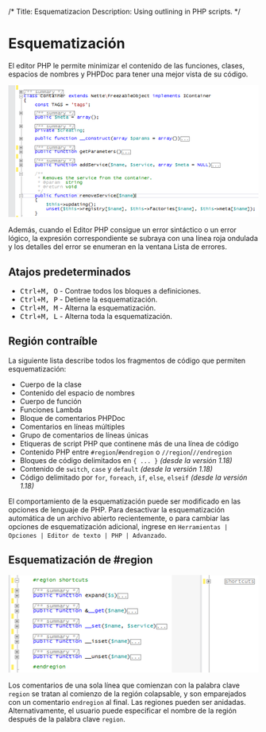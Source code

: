 /*
Title: Esquematizacion
Description: Using outlining in PHP scripts.
*/

# Esquematización

El editor PHP le permite minimizar el contenido de las funciones, clases, espacios de nombres y PHPDoc para tener una mejor vista de su código.

![PHP code outlining](imgs/phptools-outlining.png "PHP code outlining.")

Además, cuando el Editor PHP consigue un error sintáctico o un error lógico, la expresión correspondiente se subraya con una línea roja ondulada y los detalles del error se enumeran en la ventana Lista de errores.

## Atajos predeterminados

- <kbd>Ctrl+M, O</kbd> - Contrae todos los bloques a definiciones.
- <kbd>Ctrl+M, P</kbd> - Detiene la esquematización.
- <kbd>Ctrl+M, M</kbd> - Alterna la esquematización.
- <kbd>Ctrl+M, L</kbd> - Alterna toda la esquematización.

## Región contraíble

La siguiente lista describe todos los fragmentos de código que permiten esquematización:

- Cuerpo de la clase
- Contenido del espacio de nombres
- Cuerpo de función
- Funciones Lambda
- Bloque de comentarios PHPDoc
- Comentarios en líneas múltiples
- Grupo de comentarios de líneas únicas
- Etiqueras de script PHP que continene más de una línea de código
- Contenido PHP entre `#region`/`#endregion` o `//region`/`//endregion`
- Bloques de código delimitados en `{ ... }` *(desde la versión 1.18)*
- Contenido de `switch`, `case` y `default` *(desde la versión 1.18)*
- Código delimitado por `for`, `foreach`, `if`, `else`, `elseif` *(desde la versión 1.18)*

El comportamiento de la esquematización puede ser modificado en las opciones de lenguaje de PHP. Para desactivar la esquematización automática de un archivo abierto recientemente, o para cambiar las opciones de esquematización adicional, ingrese en `Herramientas | Opciones | Editor de texto | PHP | Advanzado`.

## Esquematización de &#35;region

![Outlining of #region sections](imgs/phptools-regionoutline.png "Outlining of #region sections.")

Los comentarios de una sola línea que comienzan con la palabra clave  `region` se tratan al comienzo de la región colapsable, y son emparejados con un comentario `endregion` al final. Las regiones pueden ser anidadas. Alternativamente, el usuario puede especificar el nombre de la región después de la palabra clave `region`.
